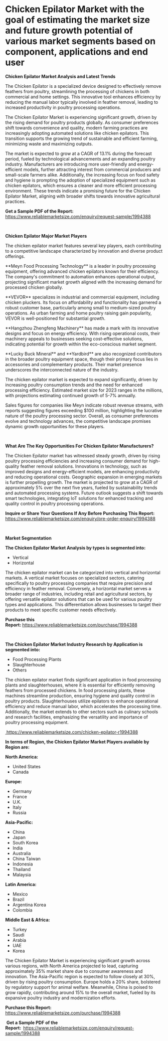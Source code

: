 <p><h1>Chicken Epilator Market with the goal of estimating the market size and future growth potential of various market segments based on component, applications and end user</h1></p><p><strong>Chicken Epilator Market Analysis and Latest Trends</strong></p>
<p><p>The Chicken Epilator is a specialized device designed to effectively remove feathers from poultry, streamlining the processing of chickens in both commercial and home settings. This innovative tool enhances efficiency by reducing the manual labor typically involved in feather removal, leading to increased productivity in poultry processing operations.</p><p>The Chicken Epilator Market is experiencing significant growth, driven by the rising demand for poultry products globally. As consumer preferences shift towards convenience and quality, modern farming practices are increasingly adopting automated solutions like chicken epilators. This transition supports the growing trend of sustainable and efficient farming, minimizing waste and maximizing outputs.</p><p>The market is expected to grow at a CAGR of 13.1% during the forecast period, fueled by technological advancements and an expanding poultry industry. Manufacturers are introducing more user-friendly and energy-efficient models, further attracting interest from commercial producers and small-scale farmers alike. Additionally, the increasing focus on food safety and hygiene is prompting the adoption of specialized equipment such as chicken epilators, which ensures a cleaner and more efficient processing environment. These trends indicate a promising future for the Chicken Epilator Market, aligning with broader shifts towards innovative agricultural practices.</p></p>
<p><strong>Get a Sample PDF of the Report:&nbsp;</strong> <a href="https://www.reliablemarketsize.com/enquiry/request-sample/1994388?utm_campaign=2930&utm_medium=2&utm_source=Github&utm_content=ia&utm_term=16042025&utm_id=chicken-epilator">https://www.reliablemarketsize.com/enquiry/request-sample/1994388</a></p>
<p>&nbsp;</p>
<p><strong>Chicken Epilator Major Market Players</strong></p>
<p><p>The chicken epilator market features several key players, each contributing to a competitive landscape characterized by innovation and diverse product offerings. </p><p>**Meyn Food Processing Technology** is a leader in poultry processing equipment, offering advanced chicken epilators known for their efficiency. The company's commitment to automation enhances operational output, projecting significant market growth aligned with the increasing demand for processed chicken globally.</p><p>**VEVOR** specializes in industrial and commercial equipment, including chicken pluckers. Its focus on affordability and functionality has garnered a robust customer base, particularly among small to medium-sized poultry operations. As urban farming and home poultry raising gain popularity, VEVOR is well-positioned for substantial growth.</p><p>**Hangzhou Zhengfeng Machinery** has made a mark with its innovative designs and focus on energy efficiency. With rising operational costs, their machinery appeals to businesses seeking cost-effective solutions, indicating potential for growth within the eco-conscious market segment.</p><p>**Lucky Buck Mineral** and **Yardbird** are also recognized contributors in the broader poultry equipment space, though their primary focus lies in accessories and complementary products. Their market presence underscores the interconnected nature of the industry.</p><p>The chicken epilator market is expected to expand significantly, driven by increasing poultry consumption trends and the need for enhanced processing efficiency. Estimated market size for 2023 ranges in the millions, with projections estimating continued growth of 5-7% annually.</p><p>Sales figures for companies like Meyn indicate robust revenue streams, with reports suggesting figures exceeding $100 million, highlighting the lucrative nature of the poultry processing sector. Overall, as consumer preferences evolve and technology advances, the competitive landscape promises dynamic growth opportunities for these players.</p></p>
<p>&nbsp;</p>
<p><strong>What Are The Key Opportunities For Chicken Epilator Manufacturers?</strong></p>
<p><p>The Chicken Epilator market has witnessed steady growth, driven by rising poultry processing efficiencies and increasing consumer demand for high-quality feather removal solutions. Innovations in technology, such as improved designs and energy-efficient models, are enhancing productivity and reducing operational costs. Geographic expansion in emerging markets is further propelling growth. The market is projected to grow at a CAGR of approximately 5% over the next five years, fueled by sustainability trends and automated processing systems. Future outlook suggests a shift towards smart technologies, integrating IoT solutions for enhanced tracking and quality control in poultry processing operations.</p></p>
<p><strong>Inquire or Share Your Questions If Any Before Purchasing This Report:</strong> <a href="https://www.reliablemarketsize.com/enquiry/pre-order-enquiry/1994388?utm_campaign=2930&utm_medium=2&utm_source=Github&utm_content=ia&utm_term=16042025&utm_id=chicken-epilator">https://www.reliablemarketsize.com/enquiry/pre-order-enquiry/1994388</a></p>
<p>&nbsp;</p>
<p><strong>Market Segmentation</strong></p>
<p><strong>The Chicken Epilator Market Analysis by types is segmented into:</strong></p>
<p><ul><li>Vertical</li><li>Horizontal</li></ul></p>
<p><p>The chicken epilator market can be categorized into vertical and horizontal markets. A vertical market focuses on specialized sectors, catering specifically to poultry processing companies that require precision and efficiency in feather removal. Conversely, a horizontal market serves a broader range of industries, including retail and agricultural sectors, by offering versatile epilator solutions that can be used for various poultry types and applications. This differentiation allows businesses to target their products to meet specific customer needs effectively.</p></p>
<p><strong>Purchase this Report:&nbsp;</strong><a href="https://www.reliablemarketsize.com/purchase/1994388?utm_campaign=2930&utm_medium=2&utm_source=Github&utm_content=ia&utm_term=16042025&utm_id=chicken-epilator">https://www.reliablemarketsize.com/purchase/1994388</a></p>
<p>&nbsp;</p>
<p><strong>The Chicken Epilator Market Industry Research by Application is segmented into:</strong></p>
<p><ul><li>Food Processing Plants</li><li>Slaughterhouse</li><li>Others</li></ul></p>
<p><p>The chicken epilator market finds significant application in food processing plants and slaughterhouses, where it is essential for efficiently removing feathers from processed chickens. In food processing plants, these machines streamline production, ensuring hygiene and quality control in poultry products. Slaughterhouses utilize epilators to enhance operational efficiency and reduce manual labor, which accelerates the processing time. Additionally, the market extends to other sectors such as culinary schools and research facilities, emphasizing the versatility and importance of poultry processing equipment.</p></p>
<p><a href="https://www.reliablemarketsize.com/chicken-epilator-r1994388?utm_campaign=2930&utm_medium=2&utm_source=Github&utm_content=ia&utm_term=16042025&utm_id=chicken-epilator">&nbsp;https://www.reliablemarketsize.com/chicken-epilator-r1994388</a></p>
<p><strong>In terms of Region, the Chicken Epilator Market Players available by Region are:</strong></p>
<p>
    <p> <strong> North America: </strong>
        <ul>
            <li>United States</li>
            <li>Canada</li>
        </ul>
        </p> 
    <p> <strong> Europe: </strong>
        <ul>
            <li>Germany</li>
            <li>France</li>
            <li>U.K.</li>
            <li>Italy</li>
            <li>Russia</li>
        </ul>
        </p> 
    <p> <strong> Asia-Pacific: </strong>
        <ul>
            <li>China</li>
            <li>Japan</li>
            <li>South Korea</li>
            <li>India</li>
            <li>Australia</li>
            <li>China Taiwan</li>
            <li>Indonesia</li>
            <li>Thailand</li>
            <li>Malaysia</li>
        </ul>
        </p> 
    <p> <strong> Latin America: </strong>
        <ul>
            <li>Mexico</li>
            <li>Brazil</li>
            <li>Argentina Korea</li>
            <li>Colombia</li>
        </ul>
        </p> 
    <p> <strong> Middle East & Africa: </strong>
        <ul>
            <li>Turkey</li>
            <li>Saudi</li>
            <li>Arabia</li>
            <li>UAE</li>
            <li>Korea</li>
        </ul>
    </p>
    </p>
<p><p>The Chicken Epilator Market is experiencing significant growth across various regions, with North America projected to lead, capturing approximately 35% market share due to consumer awareness and innovation. The Asia-Pacific region is expected to follow closely at 30%, driven by rising poultry consumption. Europe holds a 20% share, bolstered by regulatory support for animal welfare. Meanwhile, China is poised to grow rapidly, contributing around 15% to the overall market, fueled by its expansive poultry industry and modernization efforts.</p></p>
<p><strong>Purchase this Report: </strong><a href="https://www.reliablemarketsize.com/purchase/1994388?utm_campaign=2930&utm_medium=2&utm_source=Github&utm_content=ia&utm_term=16042025&utm_id=chicken-epilator">https://www.reliablemarketsize.com/purchase/1994388</a></p>
<p>&nbsp;<strong>Get a Sample PDF of the Report:&nbsp;&nbsp;</strong><a href="https://www.reliablemarketsize.com/enquiry/request-sample/1994388?utm_campaign=2930&utm_medium=2&utm_source=Github&utm_content=ia&utm_term=16042025&utm_id=chicken-epilator">https://www.reliablemarketsize.com/enquiry/request-sample/1994388</a></p>
<p><strong></strong></p>
<p><p></p><p></p><p></p></p>